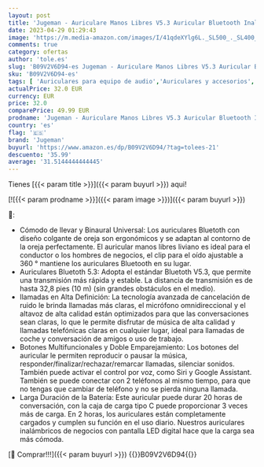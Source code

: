 ```yaml
---
layout: post
title: 'Jugeman - Auriculare Manos Libres V5.3 Auricular Bluetooth Inalámbrico Negocio con Llamada De Voz Súper Clara  Cancelación del Ruido Auricular con micrófono Integrado  Asistente de Voz para iPhone  Android y PC'
date: 2023-04-29 01:29:43
image: 'https://m.media-amazon.com/images/I/41qdeXYlg6L._SL500_._SL400_.jpg'
comments: true
category: ofertas
author: 'tole.es'
slug: 'B09V2V6D94-es Jugeman - Auriculare Manos Libres V5.3 Auricular Bluetooth...'
sku: 'B09V2V6D94-es'
tags: [ 'Auriculares para equipo de audio','Auriculares y accesorios','Electrónica','iphone','jugeman','🇪🇸', ]
actualPrice: 32.0 EUR
currency: EUR
price: 32.0
comparePrice: 49.99 EUR
prodname: 'Jugeman - Auriculare Manos Libres V5.3 Auricular Bluetooth Inalámbrico Negocio con Llamada De Voz Súper Clara  Cancelación del Ruido Auricular con micrófono Integrado  Asistente de Voz para iPhone  Android y PC'
country: 'es'
flag: '🇪🇸'
brand: 'Jugeman'
buyurl: 'https://www.amazon.es/dp/B09V2V6D94/?tag=tolees-21'
descuento: '35.99'
average: '31.5144444444445'
---
```


Tienes [{{< param title >}}]({{< param buyurl >}}) aqui!

[![{{< param prodname >}}]({{< param image >}})]({{< param buyurl >}})

🔎:

- Cómodo de llevar y Binaural Universal: Los auriculares Bluetoth con diseño colgante de oreja son ergonómicos y se adaptan al contorno de la oreja perfectamente. El auricular manos libres liviano es ideal para el conductor o los hombres de negocios, el clip para el oído ajustable a 360 ° mantiene los auriculares Bluetooth en su lugar.
- Auriculares Bluetoth 5.3: Adopta el estándar Bluetoth V5.3, que permite una transmisión más rápida y estable. La distancia de transmisión es de hasta 32,8 pies (10 m) (sin grandes obstáculos en el medio).
- llamadas en Alta Definición: La tecnología avanzada de cancelación de ruido le brinda llamadas más claras, el micrófono omnidireccional y el altavoz de alta calidad están optimizados para que las conversaciones sean claras, lo que le permite disfrutar de música de alta calidad y llamadas telefónicas claras en cualquier lugar, ideal para llamadas de coche y conversación de amigos o uso de trabajo.
- Botones Multifuncionales y Doble Emparejamiento: Los botones del auricular le permiten reproducir o pausar la música, responder/finalizar/rechazar/remarcar llamadas, silenciar sonidos. También puede activar el control por voz, como Siri y Google Assistant. También se puede conectar con 2 teléfonos al mismo tiempo, para que no tengas que cambiar de teléfono y no se pierda ninguna llamada.
- Larga Duración de la Batería: Este auricular puede durar 20 horas de conversación, con la caja de carga tipo C puede proporcionar 3 veces más de carga. En 2 horas, los auriculares están completamente cargados y cumplen su función en el uso diario. Nuestros auriculares inalámbricos de negocios con pantalla LED digital hace que la carga sea más cómoda.

[🛒 Comprar!!!]({{< param buyurl >}})
{{<world>}}B09V2V6D94{{</world>}}
